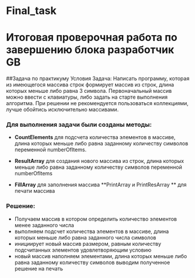 # Final_task
# Итоговая проверочная работа по завершению блока разработчик GB

##Задача по практикуму
Условия
Задача: Написать программу, которая из имеющегося массива строк формирует массив из строк, длина которых меньше либо равна 3 символа. Первоначальный массив можно ввести с клавиатуры, либо задать на старте выполнения алгоритма. При решении не рекомендуется пользоваться коллекциями, лучше обойтись исключительно массивами.

### Для выполнения задачи были созданы методы:

- **CountElements** для подсчета количества элементов в массиве, длина которых меньше либо равна заданному количеству символов переменной numberOfItems.
- **ResultArray** для создания нового массива из строк, длина которых меньше либо равна заданному количеству символов переменной numberOfItems

- **FillArray** для заполнения массива
**PrintArray и PrintResArray ** для печати массива

### Решение:
- Получаем массив в котором определить количество элементов менее заданного числа 
- выполняем  подсчет количества элементов в массиве, длина которых меньше либо равна заданного числа символов
- инициирует новый массив размером, равным количеству подсчитанных элементов удовлетворяющим условию
- новый массив наполняем элементами, длина которых меньше либо равна заданному количеству символов
выводим полученное решение на печать
